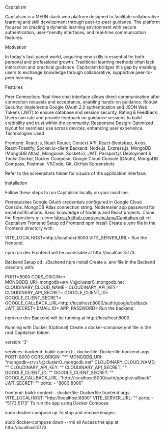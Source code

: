 Capitalism

Capitalism is a MERN stack web platform designed to facilitate collaborative learning and skill development through peer-to-peer guidance. The platform focuses on creating a dynamic learning environment with secure authentication, user-friendly interfaces, and real-time communication features.

Motivation

In today's fast-paced world, acquiring new skills is essential for both personal and professional growth. Traditional learning methods often lack interaction and practical guidance. Capitalism bridges this gap by enabling users to exchange knowledge through collaborative, supportive peer-to-peer learning.

Features

Peer Connection: Real-time chat interface allows direct communication after connection requests and acceptance, enabling hands-on guidance.
Robust Security: Implements Google OAuth 2.0 authentication and JSON Web Tokens (JWT) to ensure database and session security.
Rating & Feedback: Users can rate and provide feedback on guidance sessions to build credibility and trust within the community.
Responsive Design: Optimized layout for seamless use across devices, enhancing user experience.
Technologies Used

Frontend: React.js, React Router, Context API, React-Bootstrap, Axios, React-Toastify, Socket.io-client
Backend: Node.js, Express.js, MongoDB (MongoDB Atlas), Mongoose, Socket.io, JWT, Passport.js
Deployment & Tools: Docker, Docker Compose, Google Cloud Console (OAuth), MongoDB Compass, Postman, VSCode, Git, GitHub
Screenshots

Refer to the screenshots folder for visuals of the application interface.

Installation

Follow these steps to run Capitalism locally on your machine.

Prerequisites
Google OAuth credentials configured in Google Cloud Console.
MongoDB Atlas connection string.
Nodemailer app password for email notifications.
Basic knowledge of Node.js and React projects.
Clone the Repository
git clone https://github.com/vyshuJanu/Capitalism.git
cd Capitalism
Frontend Setup
cd Frontend
npm install
Create a .env file in the Frontend directory with:

VITE_LOCALHOST=http://localhost:8000
VITE_SERVER_URL=<your-deployment-link>
Run the frontend:

npm run dev
Frontend will be accessible at http://localhost:5173.

Backend Setup
cd ../Backend
npm install
Create a .env file in the Backend directory with:

PORT=8000
CORS_ORIGIN=*
MONGODB_URI=mongodb+srv://<username>:<password>@cluster0.<your-project>.mongodb.net
CLOUDINARY_CLOUD_NAME=<your-cloudinary-cloud-name>
CLOUDINARY_API_KEY=<your-cloudinary-api-key>
CLOUDINARY_API_SECRET=<your-cloudinary-api-secret>
GOOGLE_CLIENT_ID=<your-google-client-id>
GOOGLE_CLIENT_SECRET=<your-google-client-secret>
GOOGLE_CALLBACK_URL=http://localhost:8000/auth/google/callback
JWT_SECRET=<your-jwt-secret>
EMAIL_ID=<your-email-id>
APP_PASSWORD=<your-app-password>
Run the backend:

npm run dev
Backend will be running at http://localhost:8000.

Running with Docker (Optional)
Create a docker-compose.yml file in the root Capitalism folder:

version: '3'

services:
  backend:
    build:
      context: .
      dockerfile: Dockerfile.backend
      args:
        PORT: 8000
        CORS_ORIGIN: "*"
        MONGODB_URI: "mongodb+srv://<username>:<password>@cluster0.<your-project>.mongodb.net"
        CLOUDINARY_CLOUD_NAME: "<your-cloudinary-cloud-name>"
        CLOUDINARY_API_KEY: "<your-cloudinary-api-key>"
        CLOUDINARY_API_SECRET: "<your-cloudinary-api-secret>"
        GOOGLE_CLIENT_ID: "<your-google-client-id>"
        GOOGLE_CLIENT_SECRET: "<your-google-client-secret>"
        GOOGLE_CALLBACK_URL: "http://localhost:8000/auth/google/callback"
        JWT_SECRET: "<your-jwt-secret>"
    ports:
      - "8000:8000"

  frontend:
    build:
      context: .
      dockerfile: Dockerfile.frontend
      args:
        VITE_LOCALHOST: "http://localhost:8000"
        VITE_SERVER_URL: "<your-deployment-link>"
    ports:
      - "5173:5173"
To run the app using Docker Compose:

sudo docker-compose up
To stop and remove images:

sudo docker-compose down --rmi all
Access the app at http://localhost:5173.

